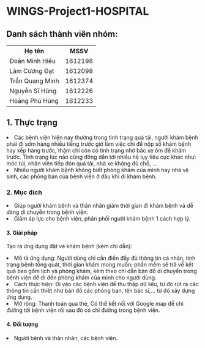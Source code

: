 <!DOCTYPE html>
<html>
<head>

</head>
<body>
<h1>WINGS-Project1-HOSPITAL</h1>
<h2> Danh sách thành viên nhóm: </h2>
   <table style="width:100%">
  <tr>
    <th>Họ tên</th>
    <th>MSSV</th> 
  </tr>
  <tr>
    <td>Đoàn Minh Hiếu</td>
    <td>1612198</td>



  </tr>
  <tr>
    <td>Lâm Cương Đạt</td>
    <td>1612098</td> 


  </tr>
  <tr>
        <td>Trần Quang Minh</td> 
        <td>1612374</td>
  </tr>
  <tr>
        <td>Nguyễn Sĩ Hùng</td> 
        <td>1612226</td>
  </tr>
  <tr>
        <td>Hoàng Phú Hùng</td> 
        <td>1612233</td>
  </tr>
</table>
<h2>1. Thực trạng</h2>
<li> Các bệnh viện hiện nay thường trong tình trạng quá tải, người khám bệnh phải đi sớm hàng nhiều tiếng trước giờ làm việc chỉ để nộp sổ khám bệnh hay xếp hàng trước, thậm chí còn có tình trạng nhờ bác xe ôm để khám trước. Tình trạng lúc nào cũng đông dẫn tới nhiều hệ lụy tiêu cực khác như: móc túi, nhân viên tiếp đón quá tải, nhà xe không đủ chỗ, …
</li>
<li> Nhiều người khám bệnh không biết phòng khám của mình hay nhà vệ sinh, các phòng ban của bệnh viện ở đâu khi đi khám bệnh.
</li>
</p>
<h3>2. Mục đích</h3>
<p><li> Giúp người khám bênh và thân nhân giảm thời gian đi khám bệnh và dễ dàng di chuyển trong bệnh viện.
</li>
<li> Giảm áp lực cho bệnh viện, phân phối người khám bệnh 1 cách hợp lý.
</li></p>
<h4>3. Giải pháp</h4>
<p>Tạo ra ứng dụng đặt vé khám bệnh (kèm chỉ dẫn):
<li> Mô tả ứng dụng: Người dùng chỉ cần điền đầy đủ thông tin cá nhân, tình trạng bệnh tổng quát, thời gian khám mong muốn; phần mềm sẽ trả về kết quả bao gồm lịch và phòng khám, kèm theo chỉ dẫn bản đồ di chuyển trong bệnh viện để đi đến phòng khám của mình cho người dùng.</li>
<li> Cách thực hiện: Đi vào các bệnh viện để thu thập dữ liệu, từ đó rút ra các thông tin cần thiết như bản đồ các phòng ban, tên bác sĩ,… từ đó xây dựng ứng dụng.</li>
<li> Mở rộng: Thanh toán qua thẻ, Có thể kết nối với Google map để chỉ đường tới bệnh viện rồi sau đó có chỉ đường trong bệnh viện.
</li></p>
<h4>4. Đối tượng</h4>
<li>Người bệnh và thân nhân, các bệnh viện.</li>

</body>
</html>
